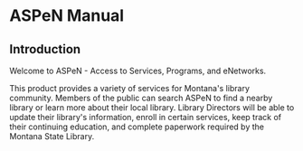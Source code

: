 # ASPeN Manual

## Introduction

Welcome to ASPeN - Access to Services, Programs, and eNetworks.

This product provides a variety of services for Montana's library community.  Members of the public can search ASPeN to find a nearby library or learn more about their local library.  Library Directors will be able to update their library's information, enroll in certain services, keep track of their continuing education, and complete paperwork required by the Montana State Library.
